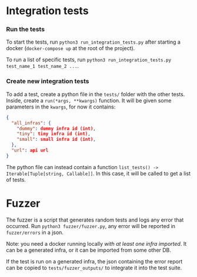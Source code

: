 # Integration tests


### Run the tests
To start the tests, run `python3 run_integration_tests.py` after starting a docker
(`docker-compose up` at the root of the project).

To run a list of specific tests, run `python3 run_integration_tests.py test_name_1 test_name_2 ...`.

### Create new integration tests

To add a test, create a python file in the `tests/` folder with the other tests.
Inside, create a `run(*args, **kwargs)` function. It will be given some parameters
in the `kwargs`, for now it contains:

```json
{
  "all_infras": {
    "dummy": dummy infra id (int),
    "tiny": tiny infra id (int),
    "small": small infra id (int),
  },
  "url": api url
}
```

The python file can instead contain a function `list_tests() -> Iterable[Tuple[string, Callable]]`.
In this case, it will be called to get a list of tests.


# Fuzzer

The fuzzer is a script that generates random tests and logs any error that occurred.
Run `python3 fuzzer/fuzzer.py`, any error will be reported in `fuzzer/errors` in a json.

Note: you need a docker running locally *with at least one infra imported*.
It can be a generated infra, or it can be imported from some other DB.

If the test is run on a generated infra, the json containing the error report
can be copied to `tests/fuzzer_outputs/` to integrate it into the test suite.
